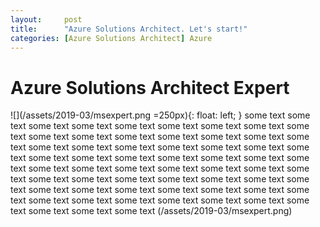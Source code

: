 ```yaml
---
layout:     post
title:      "Azure Solutions Architect. Let's start!"
categories: [Azure Solutions Architect] Azure
---
```


# Azure Solutions Architect Expert

![](/assets/2019-03/msexpert.png =250px){: float: left; } some text some text some text some text some text some text some text some text some text some text some text some text some text some text some text some text some text some text some text some text some text some text some text some text some text some text some text some text some text some text some text some text some text some text some text some text some text some text some text some text some text some text some text some text some text some text some text some text some text some text some text some text some text some text some text some text some text some text some text some text some text 
(/assets/2019-03/msexpert.png)